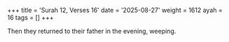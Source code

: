 +++
title = 'Surah 12, Verses 16'
date = '2025-08-27'
weight = 1612
ayah = 16
tags = []
+++

Then they returned to their father in the evening, weeping.